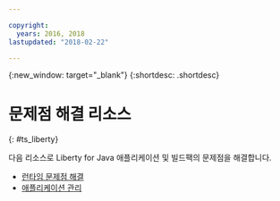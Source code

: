 ```yaml
---

copyright:
  years: 2016, 2018
lastupdated: "2018-02-22"

---
```


{:new_window: target="_blank"}
{:shortdesc: .shortdesc}

# 문제점 해결 리소스
{: #ts_liberty}

다음 리소스로 Liberty for Java 애플리케이션 및 빌드팩의 문제점을 해결합니다.

* [런타임 문제점 해결](../common/ts_runtimes.html#runtimes)
* [애플리케이션 관리](../common/app_mng.html)
